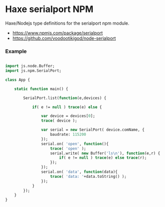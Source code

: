
# Haxe serialport NPM

Haxe/Nodejs type definitions for the serialport npm module.

* https://www.npmjs.com/package/serialport
* https://github.com/voodootikigod/node-serialport


### Example
```haxe

import js.node.Buffer;
import js.npm.SerialPort;

class App {

	static function main() {

		SerialPort.list(function(e,devices) {

			if( e != null ) trace(e) else {

				var device = devices[0];
				trace( device );

				var serial = new SerialPort( device.comName, {
					baudrate: 115200
				});
				serial.on( 'open', function(){
					trace( 'open' );
					serial.write( new Buffer('ls\n'), function(e,r) {
						if( e != null ) trace(e) else trace(r);
				    });
				});
				serial.on( 'data', function(data){
					trace( 'data: '+data.toString() );
				});
			}
		});
	}
}
```